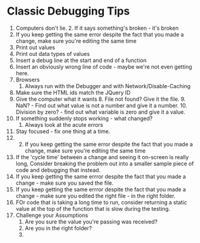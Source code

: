 # Classic Debugging Tips

1. Computers don't lie.
	2. If it says something's broken - it's broken
2. If you keep getting the same error despite the fact that you made a change,  make sure you're editing the same time
3. Print out values
4. Print out data types of values
5. Insert a debug line at the start and end of a function
6. Insert an obviously wrong line of code - maybe we're not even getting here.
7. Browsers
	1. Always run with the Debugger and with Network/Disable-Caching
8. Make sure the HTML ids match the JQuery ID
9. Give the computer what it wants
	8. File not found? Give it the file.
	9. NaN? - Find out what value is not a number and give it a number.
	10. Division by zero? - find out what variable is zero and give it a value.
10. If something suddenly stops working - what changed?
	1. Always look at the acute errors 
11. Stay focused - fix one thing at a time.
12. 2. If you keep getting the same error despite the fact that you made a change,  make sure you're editing the same time
13. If the 'cycle time' between a change and seeing it on-screen is really long, Consider breaking the problem out into a smaller sample piece of code and debugging that instead.
14. If you keep getting the same errror despite the fact that you made a change - make sure you saved the file.
15. If you keep getting the same errror despite the fact that you made a change - make sure you edited the right file - in the right folder.
16. FOr code that is taking a long time to run, consider returning a static value at the top of the function that is slow during the testing.
17. Challenge your Assumptions
	1. Are you sure the value you're passing was received?
	19. Are you in the right folder?
	20. 
<!--stackedit_data:
eyJoaXN0b3J5IjpbLTc1OTczNDA4LDU4MTgwNzAxNCw4Mzg4Nj
QwODksMTUyNDgyMjk5Nyw5MTY1NjQ3MDEsMjE0MTAyOTIyMiwt
OTAxMzExNzYwLDE0OTU1MTgyNzEsLTE0NDcwMjA0MTUsMTgwNT
YxNjM1OF19
-->